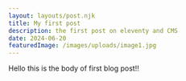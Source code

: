 ```yaml
---
layout: layouts/post.njk
title: My first post
description: the first post on eleventy and CMS
date: 2024-06-20
featuredImage: /images/uploads/image1.jpg
---
```


Hello this is the body of first blog post!!